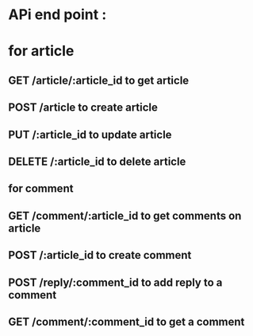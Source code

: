 
# APi end point :

# for article

## GET /article/:article_id to get article
## POST /article to create article
## PUT /:article_id to update article
## DELETE /:article_id to delete article


## for comment

## GET /comment/:article_id to get comments on article
## POST /:article_id to create comment
## POST /reply/:comment_id to add reply to a comment
## GET /comment/:comment_id to get a comment
